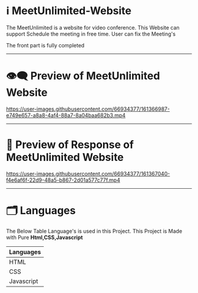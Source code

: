 # ℹ️ MeetUnlimited-Website

The MeetUnlimited is a website for video conference. This Website can support Schedule the meeting in free time. User can fix the Meeting's

The front part is fully completed

---

# 👁️‍🗨️ Preview of MeetUnlimited Website

https://user-images.githubusercontent.com/66934377/161366987-e749e657-a8a8-4af4-88a7-8a04baa682b3.mp4

---

# 📱 Preview of Response of MeetUnlimited Website

https://user-images.githubusercontent.com/66934377/161367040-f4e6af6f-22d9-48a5-b867-2d01a577c77f.mp4

---

# 🗂️ Languages 

The Below Table Language's is used in this Project. This Project is Made with Pure **Html,CSS,Javascript**

| Languages  | 
| ------------- |
| HTML  | 
| CSS  | 
| Javascript  | 
